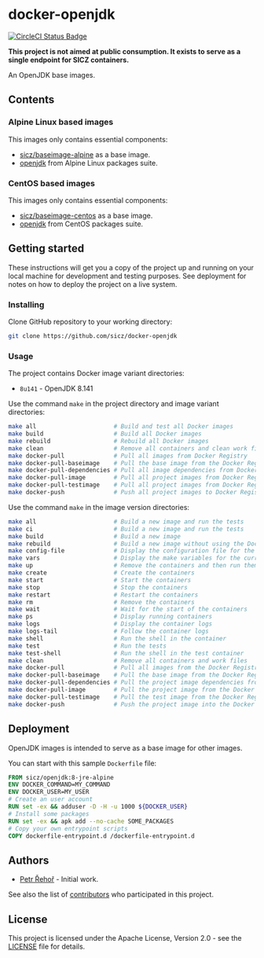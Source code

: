 # docker-openjdk

[![CircleCI Status Badge](https://circleci.com/gh/sicz/docker-openjdk.svg?style=shield&circle-token=380685aec539c72da52d89c935c90fe313c85d3e)](https://circleci.com/gh/sicz/docker-openjdk)

**This project is not aimed at public consumption.
It exists to serve as a single endpoint for SICZ containers.**

An OpenJDK base images.

## Contents

### Alpine Linux based images

This images only contains essential components:
- [sicz/baseimage-alpine](https://github.com/sicz/docker-baseimage) as a base image.
- [openjdk](http://openjdk.java.net) from Alpine Linux packages suite.

### CentOS based images

This images only contains essential components:
- [sicz/baseimage-centos](https://github.com/sicz/docker-baseimage) as a base image.
- [openjdk](http://openjdk.java.net) from CentOS packages suite.

## Getting started

These instructions will get you a copy of the project up and running on your
local machine for development and testing purposes. See deployment for notes
on how to deploy the project on a live system.

### Installing

Clone GitHub repository to your working directory:
```bash
git clone https://github.com/sicz/docker-openjdk
```

### Usage

The project contains Docker image variant directories:
* `8u141` - OpenJDK 8.141

Use the command `make` in the project directory and image variant directories:
```bash
make all                      # Build and test all Docker images
make build                    # Build all Docker images
make rebuild                  # Rebuild all Docker images
make clean                    # Remove all containers and clean work files
make docker-pull              # Pull all images from Docker Registry
make docker-pull-baseimage    # Pull the base image from the Docker Registry
make docker-pull-dependencies # Pull all image dependencies from Docker Registry
make docker-pull-image        # Pull all project images from Docker Registry
make docker-pull-testimage    # Pull all project images from Docker Registry
make docker-push              # Push all project images to Docker Registry
```

Use the command `make` in the image version directories:
```bash
make all                      # Build a new image and run the tests
make ci                       # Build a new image and run the tests
make build                    # Build a new image
make rebuild                  # Build a new image without using the Docker layer caching
make config-file              # Display the configuration file for the current configuration
make vars                     # Display the make variables for the current configuration
make up                       # Remove the containers and then run them fresh
make create                   # Create the containers
make start                    # Start the containers
make stop                     # Stop the containers
make restart                  # Restart the containers
make rm                       # Remove the containers
make wait                     # Wait for the start of the containers
make ps                       # Display running containers
make logs                     # Display the container logs
make logs-tail                # Follow the container logs
make shell                    # Run the shell in the container
make test                     # Run the tests
make test-shell               # Run the shell in the test container
make clean                    # Remove all containers and work files
make docker-pull              # Pull all images from the Docker Registry
make docker-pull-baseimage    # Pull the base image from the Docker Registry
make docker-pull-dependencies # Pull the project image dependencies from the Docker Registry
make docker-pull-image        # Pull the project image from the Docker Registry
make docker-pull-testimage    # Pull the test image from the Docker Registry
make docker-push              # Push the project image into the Docker Registry
```

## Deployment

OpenJDK images is intended to serve as a base image for other images.

You can start with this sample `Dockerfile` file:
```Dockerfile
FROM sicz/openjdk:8-jre-alpine
ENV DOCKER_COMMAND=MY_COMMAND
ENV DOCKER_USER=MY_USER
# Create an user account
RUN set -ex && adduser -D -H -u 1000 ${DOCKER_USER}
# Install some packages
RUN set -ex && apk add --no-cache SOME_PACKAGES
# Copy your own entrypoint scripts
COPY dockerfile-entrypoint.d /dockerfile-entrypoint.d
```

## Authors

* [Petr Řehoř](https://github.com/prehor) - Initial work.

See also the list of
[contributors](https://github.com/sicz/docker-openjdk/contributors)
who participated in this project.

## License

This project is licensed under the Apache License, Version 2.0 - see the
[LICENSE](LICENSE) file for details.
